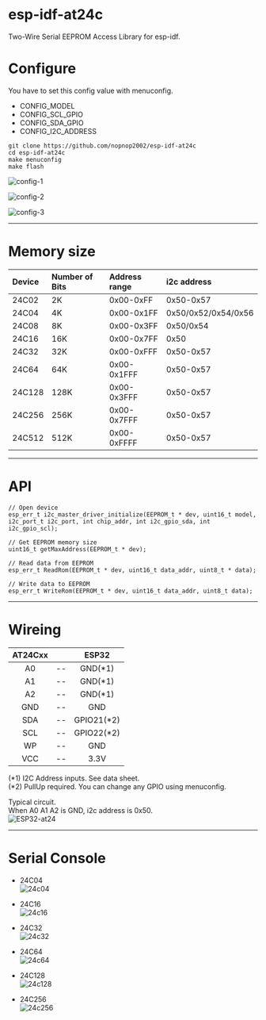 # esp-idf-at24c
Two-Wire Serial EEPROM Access Library for esp-idf.   

# Configure
You have to set this config value with menuconfig.   
- CONFIG_MODEL   
- CONFIG_SCL_GPIO   
- CONFIG_SDA_GPIO   
- CONFIG_I2C_ADDRESS   

```
git clone https://github.com/nopnop2002/esp-idf-at24c
cd esp-idf-at24c
make menuconfig
make flash
```

![config-1](https://user-images.githubusercontent.com/6020549/79178157-6f166700-7e3f-11ea-9e1a-c8beab040df5.jpg)

![config-2](https://user-images.githubusercontent.com/6020549/79178160-70e02a80-7e3f-11ea-92c2-1c671a090f7b.jpg)

![config-3](https://user-images.githubusercontent.com/6020549/79178166-73428480-7e3f-11ea-8266-ceac32c4e09b.jpg)

---

# Memory size

|Device|Number of Bits|Address range|i2c address|
|:---|:---|:---|:---|
|24C02|2K|0x00-0xFF|0x50-0x57|
|24C04|4K|0x00-0x1FF|0x50/0x52/0x54/0x56|
|24C08|8K|0x00-0x3FF|0x50/0x54|
|24C16|16K|0x00-0x7FF|0x50|
|24C32|32K|0x00-0xFFF|0x50-0x57|
|24C64|64K|0x00-0x1FFF|0x50-0x57|
|24C128|128K|0x00-0x3FFF|0x50-0x57|
|24C256|256K|0x00-0x7FFF|0x50-0x57|
|24C512|512K|0x00-0xFFFF|0x50-0x57|

---

# API
```
// Open device
esp_err_t i2c_master_driver_initialize(EEPROM_t * dev, uint16_t model, i2c_port_t i2c_port, int chip_addr, int i2c_gpio_sda, int i2c_gpio_scl);

// Get EEPROM memory size
uint16_t getMaxAddress(EEPROM_t * dev);

// Read data from EEPROM
esp_err_t ReadRom(EEPROM_t * dev, uint16_t data_addr, uint8_t * data);

// Write data to EEPROM
esp_err_t WriteRom(EEPROM_t * dev, uint16_t data_addr, uint8_t data);
```

---

# Wireing  

|AT24Cxx||ESP32|
|:-:|:-:|:-:|
|A0|--|GND(*1)|
|A1|--|GND(*1)|
|A2|--|GND(*1)|
|GND|--|GND|
|SDA|--|GPIO21(*2)|
|SCL|--|GPIO22(*2)|
|WP|--|GND|
|VCC|--|3.3V|

(*1) I2C Address inputs. See data sheet.   
(*2) PullUp required. You can change any GPIO using menuconfig.   

Typical circuit.   
When A0 A1 A2 is GND, i2c address is 0x50.  
![ESP32-at24](https://user-images.githubusercontent.com/6020549/90574611-5c98a980-e1f4-11ea-9bd2-9d2cb5272cd4.jpg)

---

# Serial Console   

- 24C04   
![24c04](https://user-images.githubusercontent.com/6020549/79179697-3082ab80-7e43-11ea-9209-9246f335efde.jpg)

- 24C16   
![24c16](https://user-images.githubusercontent.com/6020549/79179706-337d9c00-7e43-11ea-8d0f-4722073b7b56.jpg)

- 24C32   
![24c32](https://user-images.githubusercontent.com/6020549/79179713-37112300-7e43-11ea-93d5-afd1c70b28d3.jpg)

- 24C64   
![24c64](https://user-images.githubusercontent.com/6020549/79179721-3bd5d700-7e43-11ea-8425-df9ec47ae52d.jpg)

- 24C128   
![24c128](https://user-images.githubusercontent.com/6020549/79179731-4001f480-7e43-11ea-9296-c62ea59c204c.jpg)

- 24C256   
![24c256](https://user-images.githubusercontent.com/6020549/79179735-43957b80-7e43-11ea-92cd-a667ad20d3ed.jpg)



